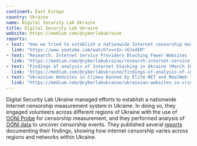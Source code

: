 ```yaml
---
continent: East Europe
country: Ukraine
name: Digital Security Lab Ukraine
title: Digital Security Lab Ukraine
website: https://medium.com/@cyberlabukraine
reports:
- text: "How we tried to establish a nationwide Internet censorship measurement system in Ukraine"
  link: "https://www.youtube.com/watch?v=nIn-r6JxdEM"
- text: "Research: Internet Service Providers Blocking Fewer Websites from the Sanction List"
  link: "https://medium.com/@cyberlabukraine/research-internet-service-providers-blocking-fewer-websites-from-the-sanction-list-8a1a9b4b8bd9"
- text: "Findings of analysis of Internet blocking in Ukraine (March 2019)"
  link: "https://medium.com/@cyberlabukraine/findings-of-analysis-of-internet-blocking-in-ukraine-march-2019-b20e23c17aee"	
- text: "Ukrainian Websites in Crimea Banned by Elite-NET and RealWeb the Most — a Research"
  link: "https://medium.com/@cyberlabukraine/ukrainian-websites-in-crimea-banned-by-elite-net-and-realweb-the-most-a-research-df9fc4a18748"
---
```


Digital Security Lab Ukraine managed efforts to establish a nationwide Internet censorship measurement system in Ukraine. In doing so, they engaged volunteers across different regions of Ukraine with the use of [OONI Probe](https://ooni.org/install/) for censorship measurement, and they performed analysis of [OONI data](https://ooni.org/data/) to uncover censorship events. They published several [reports](https://medium.com/@cyberlabukraine) documenting their findings, showing how internet censorship varies across regions and networks within Ukraine.